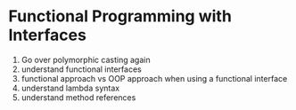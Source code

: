 # Functional Programming with Interfaces
1. Go over polymorphic casting again 
2. understand functional interfaces
3. functional approach vs OOP approach when using a functional interface
4. understand lambda syntax
5. understand method references